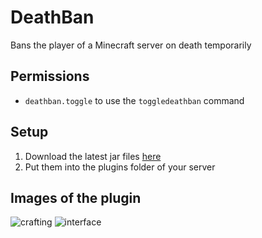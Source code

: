 # DeathBan

Bans the player of a Minecraft server on death temporarily

## Permissions

- `deathban.toggle` to use the `toggledeathban` command

## Setup

1. Download the latest jar files [here](https://github.com/ItsLeMax/MobileCrafting/releases/latest)
2. Put them into the plugins folder of your server

## Images of the plugin

![crafting](https://github.com/)
![interface](https://github.com/)